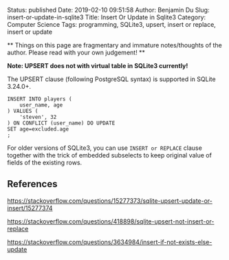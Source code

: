 Status: published
Date: 2019-02-10 09:51:58
Author: Benjamin Du
Slug: insert-or-update-in-sqlite3
Title: Insert Or Update in Sqlite3
Category: Computer Science
Tags: programming, SQLite3, upsert, insert or replace, insert or update

**
Things on this page are fragmentary and immature notes/thoughts of the author.
Please read with your own judgement!
**

**Note: UPSERT does not with virtual table in SQLite3 currently!**


The UPSERT clause (following PostgreSQL syntax)
is supported in SQLite 3.24.0+.
```
INSERT INTO players (
    user_name, age
) VALUES (
    'steven', 32
) ON CONFLICT (user_name) DO UPDATE
SET age=excluded.age
;
```
For older versions of SQLite3,
you can use `INSERT or REPLACE` clause together with the trick of embedded subselects 
to keep original value of fields of the existing rows.

## References

https://stackoverflow.com/questions/15277373/sqlite-upsert-update-or-insert/15277374

https://stackoverflow.com/questions/418898/sqlite-upsert-not-insert-or-replace

https://stackoverflow.com/questions/3634984/insert-if-not-exists-else-update
